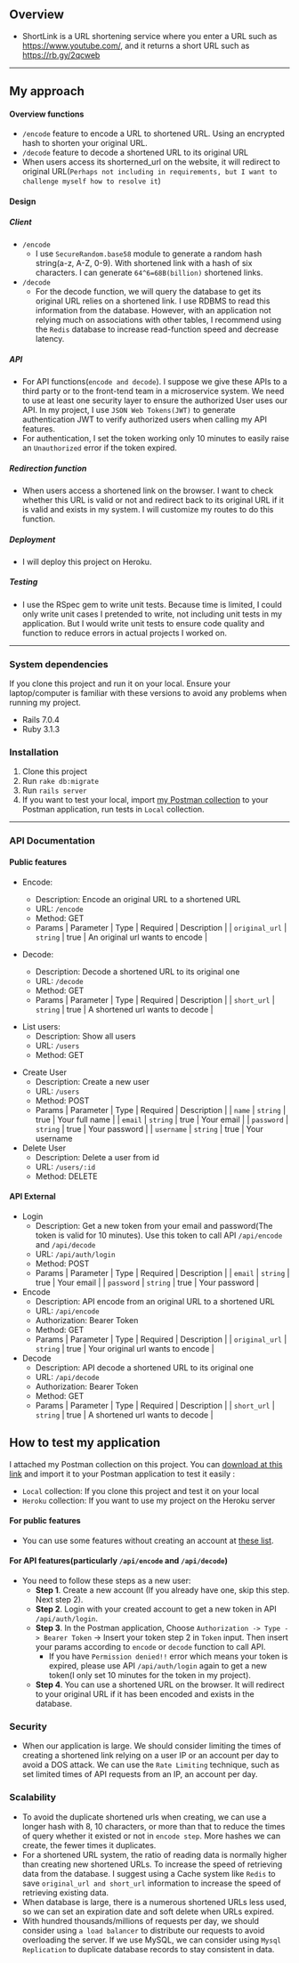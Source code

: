 ## Overview
* ShortLink is a URL shortening service where you enter a URL such as https://www.youtube.com/, and it returns a short URL such as https://rb.gy/2qcweb
---
## My approach

#### Overview functions
* `/encode` feature to encode a URL to shortened URL. Using an encrypted hash to shorten your original URL.
* `/decode` feature to decode a shortened URL to its original URL
* When users access its shorterned_url on the website, it will redirect to original URL(`Perhaps not including in requirements, but I want to challenge myself how to resolve it`)

#### Design

##### Client
* `/encode`
    * I use `SecureRandom.base58` module to generate a random hash string(a-z, A-Z, 0-9). With shortened link with a hash of six characters. I can generate `64^6=68B(billion)` shortened links. 
* `/decode`
    * For the decode function, we will query the database to get its original URL relies on a shortened link. I use RDBMS to read this information from the database. However, with an application not relying much on associations with other tables, I recommend using the `Redis` database to increase read-function speed and decrease latency.
##### API
* For API functions(`encode and decode`). I suppose we give these APIs to a third party or to the front-tend team in a microservice system. We need to use at least one security layer to ensure the authorized User uses our API. In my project, I use `JSON Web Tokens(JWT)` to generate authentication JWT to verify authorized users when calling my API features.
* For authentication, I set the token working only 10 minutes to easily raise an `Unauthorized` error if the token expired.

##### Redirection function
* When users access a shortened link on the browser. I want to check whether this URL is valid or not and redirect back to its original URL if it is valid and exists in my system. I will customize my routes to do this function.

##### Deployment
* I will deploy this project on Heroku.

##### Testing
* I use the RSpec gem to write unit tests. Because time is limited, I could only write unit cases I pretended to write, not including unit tests in my application. But I would write unit tests to ensure code quality and function to reduce errors in actual projects I worked on.

----

### System dependencies
If you clone this project and run it on your local. Ensure your laptop/computer is familiar with these versions to avoid any problems when running my project.
* Rails 7.0.4
* Ruby 3.1.3

### Installation
1. Clone this project
2. Run `rake db:migrate`
3. Run `rails server`
4. If you want to test your local, import [my Postman collection](https://github.com/minhtienvu/url_shortener/blob/master/Oivan_url_shortened.postman_collection.json) to your Postman application, run tests in `Local` collection.

---
### API Documentation

#### Public features
* Encode: 
    * Description: Encode an original URL to a shortened URL
    * URL: `/encode`
    * Method: GET
    * Params
    | Parameter | Type | Required  | Description |
    | `original_url` | `string` | true | An original url wants to encode |

* Decode:
    * Description: Decode a shortened URL to its original one
    * URL: `/decode`
    * Method: GET
    * Params
    | Parameter | Type | Required  | Description |
    | `short_url` | `string` | true | A shortened url wants to decode |
- List users:
    *  Description: Show all users
    * URL: `/users`
    * Method: GET
* Create User
    * Description: Create a new user
    * URL: `/users`
    * Method: POST
    * Params
    | Parameter | Type | Required  | Description |
    | `name` | `string` | true | Your full name |
    | `email` | `string` | true | Your email |
    | `password` | `string` | true | Your password  |
    | `username` | `string` | true | Your username
* Delete User
    * Description: Delete a user from id
    * URL: `/users/:id`
    * Method: DELETE
#### API External
* Login
    * Description: Get a new token from your email and password(The token is valid for 10 minutes). Use this token to call API `/api/encode` and `/api/decode`
    * URL: `/api/auth/login`
    * Method: POST
    * Params
    | Parameter | Type | Required  | Description |
    | `email` | `string` | true | Your email |
    | `password` | `string` | true | Your password  |
* Encode
    * Description: API encode from an original URL to a shortened URL
    * URL: `/api/encode`
    * Authorization: Bearer Token
    * Method: GET
    * Params
    | Parameter | Type | Required  | Description |
    | `original_url` | `string` | true | Your original url wants to encode |
* Decode
    * Description: API decode a shortened URL to its original one
    * URL: `/api/decode`
    * Authorization: Bearer Token
    * Method: GET
    * Params
    | Parameter | Type | Required  | Description |
    | `short_url` | `string` | true | A shortened url wants to decode |

## How to test my application
I attached my Postman collection on this project. You can [download at this link](https://github.com/minhtienvu/url_shortener/blob/master/Oivan_url_shortened.postman_collection.json) and import it to your Postman application to test it easily : 
- `Local` collection: If you clone this project and test it on your local
- `Heroku` collection: If you want to use my project on the Heroku server

#### For public features
   * You can use some features without creating an account at [these list](https://github.com/minhtienvu/url_shortener/edit/master/README.md#public-features).
#### For API features(particularly `/api/encode` and `/api/decode`)
   * You need to follow these steps as a new user:
       * **Step 1**. Create a new account (If you already have one, skip this step. Next step 2).
       * **Step 2**. Login with your created account to get a new token in API `/api/auth/login`.
       * **Step 3**. In the Postman application, Choose `Authorization -> Type -> Bearer Token` -> Insert your token step 2 in `Token` input. Then insert your params according to `encode` or `decode` function to call API.
           *  If you have `Permission denied!!` error which means your token is expired, please use API `/api/auth/login` again to get a new token(I only set 10 minutes for the token in my project).
       * **Step 4**. You can use a shortened URL on the browser. It will redirect to your original URL if it has been encoded and exists in the database.


### Security
- When our application is large. We should consider limiting the times of creating a shortened link relying on a user IP or an account per day to avoid a DOS attack. We can use the `Rate Limiting` technique, such as set limited times of API requests from an IP, an account per day.

### Scalability
- To avoid the duplicate shortened urls when creating, we can use a longer hash with 8, 10 characters, or more than that to reduce the times of query whether it existed or not in `encode step`. More hashes we can create, the fewer times it duplicates.
- For a shortened URL system, the ratio of reading data is normally higher than creating new shortened URLs. To increase the speed of retrieving data from the database. I suggest using a Cache system like `Redis` to save `original_url and short_url` information to increase the speed of retrieving existing data.
- When database is large, there is a numerous shortened URLs less used, so we can set an expiration date and soft delete when URLs expired.
- With hundred thousands/millions of requests per day, we should consider using `a load balancer` to distribute our requests to avoid overloading the server. If we use MySQL, we can consider using `Mysql Replication` to duplicate database records to stay consistent in data.
